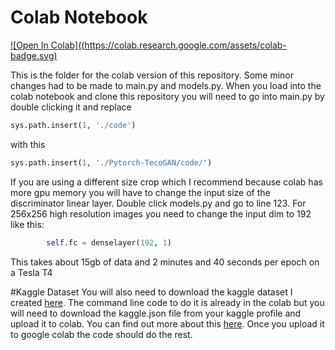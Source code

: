 # Colab Notebook
[![Open In Colab]((https://colab.research.google.com/assets/colab-badge.svg)](https://colab.research.google.com/drive/1U7OR6zdhiCzfeQ-x77Sl0suE9ijRknnv#scrollTo=y0L_bNjddd2y)

This is the folder for the colab version of this repository. Some minor changes had to be
made to main.py and models.py. When you load into the colab 
notebook and clone this repository you will need to go into
main.py by double clicking it and replace 
```python
sys.path.insert(1, './code')
```
with this
```python
sys.path.insert(1, './Pytorch-TecoGAN/code/')
```
If you are using a different size crop which I recommend 
because colab has more gpu memory you will have to change 
the input size of the discriminator linear layer. Double click
models.py and go to line 123. For 256x256 high resolution images you need to change the input dim to 192 like this:
```python
        self.fc = denselayer(192, 1)

```
This takes about 15gb of data and 2 minutes and 40 seconds per epoch on a Tesla T4

#Kaggle Dataset
You will also need to download the kaggle dataset I created 
[here](https://www.kaggle.com/gtownfoster/ucf101-images-for-tecogan-pytorch).
The command line code to do it is already in the colab but you will 
need to download the kaggle.json file from your kaggle profile and upload it to colab.
You can find out more about this [here](https://www.kaggle.com/docs/api). Once you upload
it to google colab the code should do the rest. 

